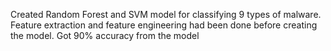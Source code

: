 Created Random Forest and SVM model for classifying 9 types of malware. 
Feature extraction and feature engineering had been done before creating the model. Got 90% accuracy from the model